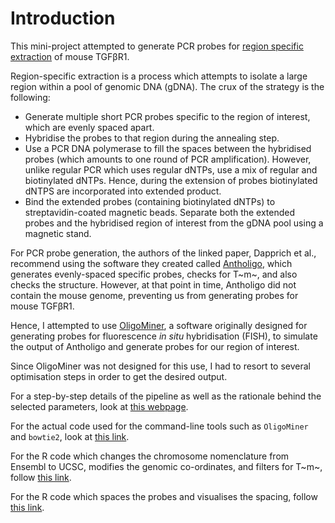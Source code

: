 # Introduction

This mini-project attempted to generate PCR probes for [region specific extraction](https://bmcgenomics.biomedcentral.com/articles/10.1186/s12864-016-2836-6) of mouse TGFβR1.

Region-specific extraction is a process which attempts to isolate a large region within a pool of genomic DNA (gDNA). The crux of the strategy is the following:

* Generate multiple short PCR probes specific to the region of interest, which are evenly spaced apart.
* Hybridise the probes to that region during the annealing step.
* Use a PCR DNA polymerase to fill the spaces between the hybridised probes (which amounts to one round of PCR amplification). However, unlike regular PCR which uses regular dNTPs, use a mix of regular and biotinylated dNTPs. Hence, during the extension of probes biotinylated dNTPS are  incorporated into extended product.
* Bind the extended probes (containing biotinylated dNTPs) to streptavidin-coated magnetic beads. Separate  both the extended probes and the hybridised region of interest from the gDNA pool using a magnetic stand.

For PCR probe generation, the authors of the linked paper, Dapprich et al., recommend using the software they created called [Antholigo](https://antholigo.chop.edu/), which generates evenly-spaced specific probes, checks for T~m~, and also checks the structure. However, at that point in time, Antholigo did not contain the mouse genome, preventing us from generating probes for mouse TGFβR1.

Hence, I attempted to use [OligoMiner](https://github.com/beliveau-lab/OligoMiner), a software originally designed for generating probes for fluorescence *in situ* hybridisation (FISH), to simulate the output of Antholigo and generate probes for our region of interest.

Since OligoMiner was not designed for this use, I had to resort to several optimisation steps in order to get the desired output.

For a step-by-step details of the pipeline as well as the rationale behind the selected parameters, look at [this webpage](https://github.com/kkkaslikar/making-evenly-spaced-probes/oligominer-new-pipeline-explanation.html).

For the actual code used for the command-line tools such as `OligoMiner` and `bowtie2`, look at [this link](https://github.com/kkkaslikar/making-evenly-spaced-probes/oligominer-code.html).

For the R code which changes the chromosome nomenclature from Ensembl to UCSC, modifies the genomic co-ordinates, and filters for T~m~, follow [this link](checking-chromosome-number.nb.html).

For the R code which spaces the probes and visualises the spacing, follow [this link](spacing-probes.nb.html).




